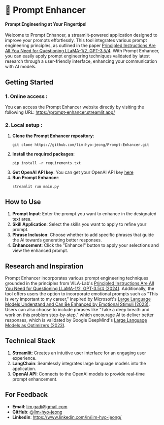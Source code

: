# :rocket: Prompt Enhancer
#### Prompt Engineering at Your Fingertips!

Welcome to Prompt Enhancer, a streamlit-powered application designed to improve your prompts effortlessly. This tool integrates various prompt engineering principles, as outlined in the paper [Principled Instructions Are All You Need for Questioning LLaMA-1/2, GPT-3.5/4](https://arxiv.org/pdf/2312.16171.pdf). With Prompt Enhancer, you can easily apply prompt engineering techniques validated by latest research through a user-friendly interface, enhancing your communication with AI models.


## Getting Started 

### 1. Online access : 

   You can access the Prompt Enhancer website directly by visiting the following URL: 
   https://prompt-enhancer.streamlit.app/ 

### 2. Local setup : 
1. **Clone the Prompt Enhancer repository**:
   ```
   git clone https://github.com/lim-hyo-jeong/Prompt-Enhancer.git
   ```
2. **Install the required packages**:
   ```
   pip install -r requirements.txt
   ```
3. **Get OpenAI API key**:
   You can get your OpenAI API key [here](https://platform.openai.com/api-keys)
4. **Run Prompt Enhancer**:
   ```
   streamlit run main.py
   ```


## How to Use 

1. **Prompt Input**: Enter the prompt you want to enhance in the designated text area.
2. **Skill Application**: Select the skills you want to apply to refine your prompt.
3. **Phrase Inclusion**: Choose whether to add specific phrases that guide the AI towards generating better responses.
4. **Enhancement**: Click the "Enhance!" button to apply your selections and view the enhanced prompt.


## Research and Inspiration

Prompt Enhancer incorporates various prompt engineering techniques grounded in the principles from VILA-Lab's [Principled Instructions Are All You Need for Questioning LLaMA-1/2, GPT-3.5/4 (2024)](https://arxiv.org/pdf/2312.16171.pdf). 
Additionally, the tool offers users the option to incorporate emotional prompts such as "This is very important to my career," inspired by Microsoft's [Large Language Models Understand and Can Be Enhanced by Emotional Stimuli (2023)](https://arxiv.org/pdf/2307.11760.pdf). Users can also choose to include phrases like "Take a deep breath and work on this problem step-by-step," which encourage AI to deliver better responses, which is validated by Google DeepMind's [Large Language Models as Optimizers (2023)](https://arxiv.org/pdf/2309.03409.pdf).


## Technical Stack

1. **Streamlit**: Creates an intuitive user interface for an engaging user experience.
2. **LangChain**: Seamlessly integrates large language models into the application.
3. **OpenAI API**: Connects to the OpenAI models to provide real-time prompt enhancement.


## For Feedback

- **Email**: lim.gadi@gmail.com
- **GitHub**: [@lim-hyo-jeong](https://github.com/lim-hyo-jeong)
- **Linkedin**: https://www.linkedin.com/in/lim-hyo-jeong/